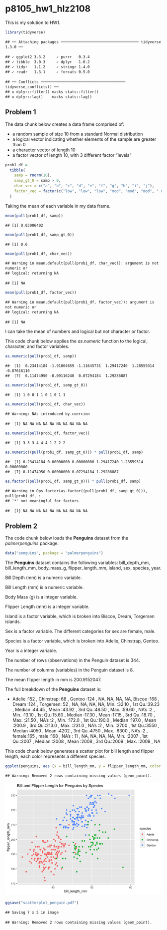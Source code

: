 p8105\_hw1\_hlz2108
================

This is my solution to HW1.

``` r
library(tidyverse)
```

    ## ── Attaching packages ─────────────────────────────────── tidyverse 1.3.0 ──

    ## ✓ ggplot2 3.3.2     ✓ purrr   0.3.4
    ## ✓ tibble  3.0.3     ✓ dplyr   1.0.2
    ## ✓ tidyr   1.1.2     ✓ stringr 1.4.0
    ## ✓ readr   1.3.1     ✓ forcats 0.5.0

    ## ── Conflicts ────────────────────────────────────── tidyverse_conflicts() ──
    ## x dplyr::filter() masks stats::filter()
    ## x dplyr::lag()    masks stats::lag()

## Problem 1

The data chunk below creates a data frame comprised of:

  - a random sample of size 10 from a standard Normal distribution
  - a logical vector indicating whether elements of the sample are
    greater than 0
  - a character vector of length 10
  - a factor vector of length 10, with 3 different factor “levels”

<!-- end list -->

``` r
prob1_df =
  tibble(
    samp = rnorm(10),
    samp_gt_0 = samp > 0,
    char_vec = c("a", "b", "c", "d", "e", "f", "g", "h", "i", "j"),
    factor_vec = factor(c("low", "low", "low", "mod", "mod", "mod", " mod", "high", "high", "high"))
  )
```

Taking the mean of each variable in my data frame.

``` r
mean(pull(prob1_df, samp))
```

    ## [1] 0.03006402

``` r
mean(pull(prob1_df, samp_gt_0))
```

    ## [1] 0.6

``` r
mean(pull(prob1_df, char_vec))
```

    ## Warning in mean.default(pull(prob1_df, char_vec)): argument is not numeric or
    ## logical: returning NA

    ## [1] NA

``` r
mean(pull(prob1_df, factor_vec))
```

    ## Warning in mean.default(pull(prob1_df, factor_vec)): argument is not numeric or
    ## logical: returning NA

    ## [1] NA

I can take the mean of numbers and logical but not character or factor.

This code chunk below applies the *as.numeric* function to the logical,
character, and factor variables.

``` r
as.numeric(pull(prob1_df, samp))
```

    ##  [1]  0.23414184 -1.91004659 -1.11645731  1.29417240  1.28559314 -0.87616110
    ##  [7]  0.11474950 -0.09116240  0.07294184  1.29286887

``` r
as.numeric(pull(prob1_df, samp_gt_0))
```

    ##  [1] 1 0 0 1 1 0 1 0 1 1

``` r
as.numeric(pull(prob1_df, char_vec))
```

    ## Warning: NAs introduced by coercion

    ##  [1] NA NA NA NA NA NA NA NA NA NA

``` r
as.numeric(pull(prob1_df, factor_vec))
```

    ##  [1] 3 3 3 4 4 4 1 2 2 2

``` r
as.numeric((pull(prob1_df, samp_gt_0))) * pull(prob1_df, samp)
```

    ##  [1] 0.23414184 0.00000000 0.00000000 1.29417240 1.28559314 0.00000000
    ##  [7] 0.11474950 0.00000000 0.07294184 1.29286887

``` r
as.factor((pull(prob1_df, samp_gt_0))) * pull(prob1_df, samp)
```

    ## Warning in Ops.factor(as.factor((pull(prob1_df, samp_gt_0))), pull(prob1_df, :
    ## '*' not meaningful for factors

    ##  [1] NA NA NA NA NA NA NA NA NA NA

## Problem 2

The code chunk below loads the **Penguins** dataset from the
*palmerpenguins* package.

``` r
data("penguins", package = "palmerpenguins")
```

The **Penguins** dataset contains the following variables:
bill\_depth\_mm, bill\_length\_mm, body\_mass\_g, flipper\_length\_mm,
island, sex, species, year.

Bill Depth (mm) is a numeric variable.

Bill Length (mm) is a numeric variable.

Body Mass (g) is a integer variable.

Flipper Length (mm) is a integer variable.

Island is a factor variable, which is broken into Biscoe, Dream,
Torgersen islands.

Sex is a factor variable. The different categories for sex are female,
male.

Species is a factor variable, which is broken into Adelie, Chinstrap,
Gentoo.

Year is a integer variable.

The number of rows (observations) in the Penguin dataset is 344.

The number of columns (variables) in the Penguin dataset is 8.

The mean flipper length in mm is 200.9152047.

The full breakdown of the **Penguins** dataset is:

  - Adelie :152 , Chinstrap: 68 , Gentoo :124 , NA, NA, NA, NA, Biscoe
    :168 , Dream :124 , Torgersen: 52 , NA, NA, NA, NA, Min. :32.10 ,
    1st Qu.:39.23 , Median :44.45 , Mean :43.92 , 3rd Qu.:48.50 , Max.
    :59.60 , NA’s :2 , Min. :13.10 , 1st Qu.:15.60 , Median :17.30 ,
    Mean :17.15 , 3rd Qu.:18.70 , Max. :21.50 , NA’s :2 , Min. :172.0 ,
    1st Qu.:190.0 , Median :197.0 , Mean :200.9 , 3rd Qu.:213.0 , Max.
    :231.0 , NA’s :2 , Min. :2700 , 1st Qu.:3550 , Median :4050 , Mean
    :4202 , 3rd Qu.:4750 , Max. :6300 , NA’s :2 , female:165 , male :168
    , NA’s : 11 , NA, NA, NA, NA, Min. :2007 , 1st Qu.:2007 , Median
    :2008 , Mean :2008 , 3rd Qu.:2009 , Max. :2009 , NA

This code chunk below generates a scatter plot for bill length and
flipper length, each color represents a different species.

``` r
ggplot(penguins, aes (x = bill_length_mm, y = flipper_length_mm, color = species)) + geom_point() + ggtitle("Bill and Flipper Length for Penguins by Species")
```

    ## Warning: Removed 2 rows containing missing values (geom_point).

![](p8105_hw1_hlz2108_files/figure-gfm/scatterplot_penguin-1.png)<!-- -->

``` r
ggsave("scatterplot_penguin.pdf")
```

    ## Saving 7 x 5 in image

    ## Warning: Removed 2 rows containing missing values (geom_point).
